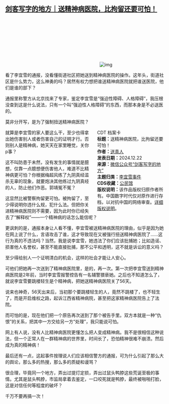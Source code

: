 <!--1734960469000-->
[剑客写字的地方｜送精神病医院，比拘留还要可怕！](https://chinadigitaltimes.net/chinese/714360.html)
------

<p><img decoding="async" src="data:image/svg+xml,%3Csvg%20xmlns='http://www.w3.org/2000/svg'%20viewBox='0%200%200%200'%3E%3C/svg%3E" alt="img" data-lazy-src="https://chinadigitaltimes.net/chinese/files/2024/12/post-714360-676965318f5aa."><noscript><img decoding="async" src="https://chinadigitaltimes.net/chinese/files/2024/12/post-714360-676965318f5aa." alt="img"></noscript></p><p>看了李宜雪的通报，没看懂街道社区把她送到精神病医院的操作。这年头，街道社区是什么势力，这么神勇的吗？居然有权力想把谁送精神病医院就把谁送医院，他们是谁的部下？</p><p>通报里称警方从北京找来了专家，鉴定李宜雪是“强迫性障碍、人格障碍”，我压根没查到这是什么说法，只有一个叫“强迫性人格障碍”的东西，而那本身是不必送医的。</p><p>莫非分开写，是为了强制扭送精神病医院？</p><div style="width:42%;float:right;padding-left:20px;"><div class="su-spoiler su-spoiler-style-fancy su-spoiler-icon-chevron-circle" data-scroll-offset="0" data-anchor-in-url="no"><div class="su-spoiler-title" tabindex="0" role="button"><span class="su-spoiler-icon"></span>CDT 档案卡</div><div class="su-spoiler-content su-u-clearfix su-u-trim"><strong>标题：</strong>送精神病医院，比拘留还要可怕！<br><strong>作者：</strong><a href="https://chinadigitaltimes.net/space/剑客写字的地方" target="_blank">送青人</a><br><strong>发表日期：</strong>2024.12.22<br><strong>来源：</strong><a href="https://web.archive.org/web/https://mp.weixin.qq.com/s/eBsbzsagrCvrD4pjp9_brQ" target="_blank">微信公众号“剑客写字的地方”</a><br><strong>主题归类：</strong><a href="https://chinadigitaltimes.net/space/李宜雪事件" target="_blank">李宜雪事件</a><br><strong>CDS收藏：</strong><a href="https://chinadigitaltimes.net/space/%E5%85%AC%E6%B0%91%E9%A6%86" target="_blank" rel="noopener">公民馆</a><br><strong>版权说明：</strong>该作品版权归原作者所有。中国数字时代仅对原作进行存档，以对抗中国的网络审查。<a href="https://chinadigitaltimes.net/chinese/copyright">详细版权说明</a>。</div></div></div><p>就算是李宜雪的家人要这么干，至少也得拿出她伤害别人或者伤害自己的证明才行。否则别人是精神病，她天天在家里睡觉，关你p事？</p><p>这不叫防患于未然，没有发生的事情就是臆想，仅靠一点臆想便伤害他人，难道不比精神病更可怕？你根据梅超风练了九阴真经滥杀无辜的现象，就要炮决其他练过九阴真经的人，防止他们作恶。郭靖冤不冤？</p><p>这显然比被警察拘留更可怕。被拘留了，至少得说明你违什么规，犯什么法。但把你关进精神病医院则不需要，因为此时你已经失去了“解释权”——一个精神病的话怎么能信呢？</p><p>更讽刺的是，通报本身让人看不懂，李宜雪被送精神病医院的理由，似乎是因为她在网上说了什么，言语攻击了谁，这才导致现在又被强行扭送精神病医院了……这行为真的不违法吗？当然，我是说李宜雪，她违法了你们应该批捕她；比如造谣、损害他人名誉权，甚至不能直接批捕，那不公平和透明，这不就是诉讼的意义吗？</p><p>至少得给别人一个证明清白的机会，这样的社会才能让人安心。</p><p>可他们把她再一次送到了精神病医院里，是的，再一次。第一次把李宜雪送到精神病医院是2年前，当时李宜雪报警控告有一名辅警猥亵她。之后也不知道怎么了，就说李宜雪要跳楼轻生是个精神病，把她送精神病医院关了56天。</p><p>说来也神奇，56天出来后，当初那个要跳楼轻生的人，竟然不跳楼了，也不轻生了，而是开启维权之路，起诉江西省精神病院，甚至把这家精神病医院告上了法院。</p><p>而可怕的是，现在他们把一个原告再次送到了那个被告手里。双方本就是一种“仇恨”的关系，把其中一方交给另一方“处理”，我只能说可怕。</p><p>网上有人说，没有人比精神病医院更懂怎么把人变成精神病。我不是很相信这种说法，但一个正常人在一群精神病的世界里，时间长了，恐怕精神很难不崩溃。然后成为真的精神病！</p><p>最后还有一点，这起事件按理说人们应该相信警方的通报，可为什么引起了那么大的舆论，那么多的热搜，那么多的质疑和谩骂？</p><p>很合理，毕竟同一个地方，弄出过提灯定损，弄出过鼠头鸭脖这些荒诞至极的事情。尤其是鼠头鸭脖，市监局拿着去鉴定，一口咬死就是鸭脖，最终被啪啪打脸，这是对信任何等程度的破坏？</p><p>千万不要再搞一次！</p><div class="addtoany_share_save_container addtoany_content addtoany_content_bottom"><div class="a2a_kit a2a_kit_size_32 addtoany_list" data-a2a-url="https://chinadigitaltimes.net/chinese/714360.html" data-a2a-title="剑客写字的地方｜送精神病医院，比拘留还要可怕！"><a class="a2a_button_facebook" href="https://www.addtoany.com/add_to/facebook?linkurl=https%3A%2F%2Fchinadigitaltimes.net%2Fchinese%2F714360.html&amp;linkname=%E5%89%91%E5%AE%A2%E5%86%99%E5%AD%97%E7%9A%84%E5%9C%B0%E6%96%B9%EF%BD%9C%E9%80%81%E7%B2%BE%E7%A5%9E%E7%97%85%E5%8C%BB%E9%99%A2%EF%BC%8C%E6%AF%94%E6%8B%98%E7%95%99%E8%BF%98%E8%A6%81%E5%8F%AF%E6%80%95%EF%BC%81" title="Facebook" rel="nofollow noopener" target="_blank"></a><a class="a2a_button_twitter" href="https://www.addtoany.com/add_to/twitter?linkurl=https%3A%2F%2Fchinadigitaltimes.net%2Fchinese%2F714360.html&amp;linkname=%E5%89%91%E5%AE%A2%E5%86%99%E5%AD%97%E7%9A%84%E5%9C%B0%E6%96%B9%EF%BD%9C%E9%80%81%E7%B2%BE%E7%A5%9E%E7%97%85%E5%8C%BB%E9%99%A2%EF%BC%8C%E6%AF%94%E6%8B%98%E7%95%99%E8%BF%98%E8%A6%81%E5%8F%AF%E6%80%95%EF%BC%81" title="Twitter" rel="nofollow noopener" target="_blank"></a><a class="a2a_button_telegram" href="https://www.addtoany.com/add_to/telegram?linkurl=https%3A%2F%2Fchinadigitaltimes.net%2Fchinese%2F714360.html&amp;linkname=%E5%89%91%E5%AE%A2%E5%86%99%E5%AD%97%E7%9A%84%E5%9C%B0%E6%96%B9%EF%BD%9C%E9%80%81%E7%B2%BE%E7%A5%9E%E7%97%85%E5%8C%BB%E9%99%A2%EF%BC%8C%E6%AF%94%E6%8B%98%E7%95%99%E8%BF%98%E8%A6%81%E5%8F%AF%E6%80%95%EF%BC%81" title="Telegram" rel="nofollow noopener" target="_blank"></a><a class="a2a_button_reddit" href="https://www.addtoany.com/add_to/reddit?linkurl=https%3A%2F%2Fchinadigitaltimes.net%2Fchinese%2F714360.html&amp;linkname=%E5%89%91%E5%AE%A2%E5%86%99%E5%AD%97%E7%9A%84%E5%9C%B0%E6%96%B9%EF%BD%9C%E9%80%81%E7%B2%BE%E7%A5%9E%E7%97%85%E5%8C%BB%E9%99%A2%EF%BC%8C%E6%AF%94%E6%8B%98%E7%95%99%E8%BF%98%E8%A6%81%E5%8F%AF%E6%80%95%EF%BC%81" title="Reddit" rel="nofollow noopener" target="_blank"></a><a class="a2a_button_whatsapp" href="https://www.addtoany.com/add_to/whatsapp?linkurl=https%3A%2F%2Fchinadigitaltimes.net%2Fchinese%2F714360.html&amp;linkname=%E5%89%91%E5%AE%A2%E5%86%99%E5%AD%97%E7%9A%84%E5%9C%B0%E6%96%B9%EF%BD%9C%E9%80%81%E7%B2%BE%E7%A5%9E%E7%97%85%E5%8C%BB%E9%99%A2%EF%BC%8C%E6%AF%94%E6%8B%98%E7%95%99%E8%BF%98%E8%A6%81%E5%8F%AF%E6%80%95%EF%BC%81" title="WhatsApp" rel="nofollow noopener" target="_blank"></a><a class="a2a_button_email" href="https://www.addtoany.com/add_to/email?linkurl=https%3A%2F%2Fchinadigitaltimes.net%2Fchinese%2F714360.html&amp;linkname=%E5%89%91%E5%AE%A2%E5%86%99%E5%AD%97%E7%9A%84%E5%9C%B0%E6%96%B9%EF%BD%9C%E9%80%81%E7%B2%BE%E7%A5%9E%E7%97%85%E5%8C%BB%E9%99%A2%EF%BC%8C%E6%AF%94%E6%8B%98%E7%95%99%E8%BF%98%E8%A6%81%E5%8F%AF%E6%80%95%EF%BC%81" title="Email" rel="nofollow noopener" target="_blank"></a><a class="a2a_button_copy_link" href="https://www.addtoany.com/add_to/copy_link?linkurl=https%3A%2F%2Fchinadigitaltimes.net%2Fchinese%2F714360.html&amp;linkname=%E5%89%91%E5%AE%A2%E5%86%99%E5%AD%97%E7%9A%84%E5%9C%B0%E6%96%B9%EF%BD%9C%E9%80%81%E7%B2%BE%E7%A5%9E%E7%97%85%E5%8C%BB%E9%99%A2%EF%BC%8C%E6%AF%94%E6%8B%98%E7%95%99%E8%BF%98%E8%A6%81%E5%8F%AF%E6%80%95%EF%BC%81" title="Copy Link" rel="nofollow noopener" target="_blank"></a><a class="a2a_dd addtoany_share_save addtoany_share" href="https://www.addtoany.com/share"></a></div></div>
